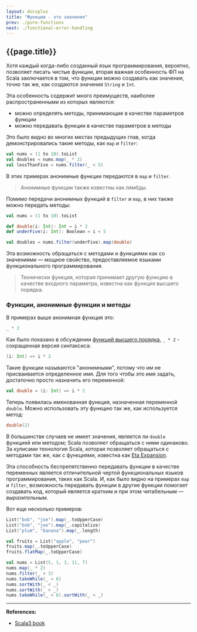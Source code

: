 ```yaml
---
layout: docsplus
title: "Функции - это значения"
prev: ./pure-functions
next: ./functional-error-handling
---
```


## {{page.title}}

Хотя каждый когда-либо созданный язык программирования, вероятно, позволяет писать чистые функции, 
вторая важная особенность ФП на Scala заключается в том, что функции можно создавать как значения,
точно так же, как создаются значения `String` и `Int`.

Эта особенность содержит много преимуществ, наиболее распространенными из которых являются:
- можно определять методы, принимающие в качестве параметров функции 
- можно передавать функции в качестве параметров в методы

Это было видно во многих местах предыдущих глав, когда демонстрировались такие методы, как `map` и `filter`:

```scala mdoc
val nums = (1 to 10).toList
val doubles = nums.map(_ * 2)         
val lessThanFive = nums.filter(_ < 5) 
```

В этих примерах анонимные функции передаются в `map` и `filter`.

> Анонимные функции также известны как лямбды.

Помимо передачи анонимных функций в `filter` и `map`, в них также можно передать методы:

```scala mdoc:reset:invisible
val nums = (1 to 10).toList
```
```scala mdoc:silent
def double(i: Int): Int = i * 2
def underFive(i: Int): Boolean = i < 5
```
```scala mdoc
val doubles = nums.filter(underFive).map(double) 
```

Эта возможность обращаться с методами и функциями как со значениями — 
мощное свойство, предоставляемое языками функционального программирования.

> Технически функция, которая принимает другую функцию в качестве входного параметра, 
> известна как функция высшего порядка. 


### Функции, анонимные функции и методы

В примерах выше анонимная функция это:

```scala
_ * 2
```

Как было показано в обсуждении [функций высшего порядка](../functions/hofs), `_ * 2` - сокращенная версия синтаксиса:

```scala
(i: Int) => i * 2
```

Такие функции называются "анонимными", потому что им не присваивается определенное имя. 
Для того чтобы это имя задать, достаточно просто назначить его переменной:

```scala mdoc:silent:reset
val double = (i: Int) => i * 2
```

Теперь появилась именованная функция, назначенная переменной `double`. 
Можно использовать эту функцию так же, как используется метод:

```scala mdoc
double(2)
```

В большинстве случаев не имеет значения, является ли `double` функцией или методом; 
Scala позволяет обращаться с ними одинаково. 
За кулисами технология Scala, которая позволяет обращаться с методами так же, как с функциями, 
известна как [Eta Expansion](../functions/eta).

Эта способность беспрепятственно передавать функции в качестве переменных 
является отличительной чертой функциональных языков программирования, таких как Scala.
И, как было видно на примерах `map` и `filter`,
возможность передавать функции в другие функции помогает создавать код,
который является кратким и при этом читабельным — _выразительным_.

Вот еще несколько примеров:

```scala mdoc:reset
List("bob", "joe").map(_.toUpperCase)  
List("bob", "joe").map(_.capitalize)   
List("plum", "banana").map(_.length)   

val fruits = List("apple", "pear")
fruits.map(_.toUpperCase)     
fruits.flatMap(_.toUpperCase) 

val nums = List(5, 1, 3, 11, 7)
nums.map(_ * 2)       
nums.filter(_ > 3)    
nums.takeWhile(_ < 6) 
nums.sortWith(_ < _)  
nums.sortWith(_ > _)  
nums.takeWhile(_ < 6).sortWith(_ < _) 
```


---

**References:**
- [Scala3 book](https://docs.scala-lang.org/scala3/book/fp-functions-are-values.html)
